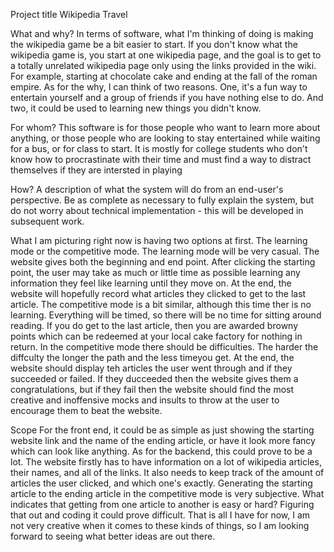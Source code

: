 Project title
Wikipedia Travel

What and why?
In terms of software, what I'm thinking of doing is making the wikipedia game be a bit easier to start. If you don't know what the wikipedia game is, you start at one wikipedia page, and the goal is to get to a totally unrelated wikipedia page only using the links provided in the wiki. For example, starting at chocolate cake and ending at the fall of the roman empire. As for the why, I can think of two reasons. One, it's a fun way to entertain yourself and a group of friends if you have nothing else to do. And two, it could be used to learning new things you didn't know.

For whom?
This software is for those people who want to learn more about anything, or those people who are looking to stay entertained while waiting for a bus, or for class to start. It is mostly for college students who don't know how to procrastinate with their time and must find a way to distract themselves if they are intersted in playing

How?
A description of what the system will do from an end-user's perspective. Be as complete as necessary to fully explain the system, but do not worry about technical implementation - this will be developed in subsequent work.

What I am picturing right now is having two options at first. The learning mode or the competitive mode. The learning mode will be very casual. The website gives both the beginning and end point. After clicking the starting point, the user may take as much or little time as possible learning any information they feel like learning until they move on. At the end, the website will hopefully record what articles they clicked to get to the last article. The competitive mode is a bit similar, although this time ther is no learning. Everything will be timed, so there will be no time for sitting around reading. If you do get to the last article, then you are awarded browny points which can be redeemed at your local cake factory for nothing in return. In the competitive mode there should be difficulties. The harder the diffculty the longer the path and the less timeyou get. At the end, the website should display teh articles the user went through and if they succeeded or failed. If they ducceeded then the website gives them a congratulations, but if they fail then the website should find the most creative and inoffensive mocks and insults to throw at the user to encourage them to beat the website. 

Scope
For the front end, it could be as simple as just showing the starting website link and the name of the ending article, or have it look more fancy which can look like anything. As for the backend, this could prove to be a lot. The website firstly has to have information on a lot of wikipedia articles, their names, and all of the links. It also needs to keep track of the amount of articles the user clicked, and which one's exactly. Generating the starting article to the ending article in the competitive mode is very subjective. What indicates that getting from one article to another is easy or hard? Figuring that out and coding it could prove difficult. That is all I have for now, I am not very creative when it comes to these kinds of things, so I am looking forward to seeing what better ideas are out there.
